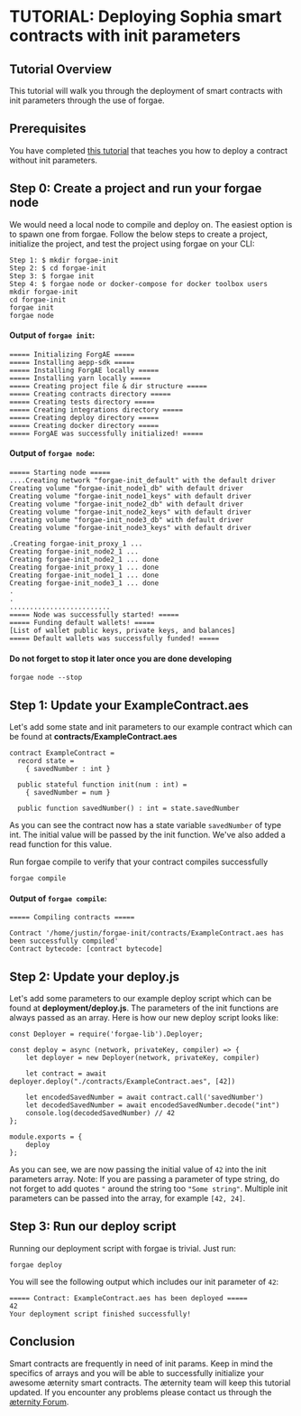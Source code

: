 # TUTORIAL: Deploying Sophia smart contracts with init parameters

## Tutorial Overview

This tutorial will walk you through the deployment of smart contracts with init parameters through the use of forgae.

## Prerequisites

You have completed [this tutorial](smart-contract-deployment-in-forgae.md) that teaches you how to deploy a contract without init parameters.

## Step 0: Create a project and run your forgae node

We would need a local node to compile and deploy on. The easiest option is to spawn one from forgae. Follow the below steps to create a project, initialize the project, and test the project using forgae on your CLI:

```
Step 1: $ mkdir forgae-init
Step 2: $ cd forgae-init
Step 3: $ forgae init
Step 4: $ forgae node or docker-compose for docker toolbox users
mkdir forgae-init
cd forgae-init
forgae init
forgae node
```

#### Output of `forgae init`:

```
===== Initializing ForgAE =====
===== Installing aepp-sdk =====
===== Installing ForgAE locally =====
===== Installing yarn locally =====
===== Creating project file & dir structure =====
===== Creating contracts directory =====
===== Creating tests directory =====
===== Creating integrations directory =====
===== Creating deploy directory =====
===== Creating docker directory =====
===== ForgAE was successfully initialized! =====
```

#### Output of `forgae node`:

```
===== Starting node =====
....Creating network "forgae-init_default" with the default driver
Creating volume "forgae-init_node1_db" with default driver
Creating volume "forgae-init_node1_keys" with default driver
Creating volume "forgae-init_node2_db" with default driver
Creating volume "forgae-init_node2_keys" with default driver
Creating volume "forgae-init_node3_db" with default driver
Creating volume "forgae-init_node3_keys" with default driver

.Creating forgae-init_proxy_1 ... 
Creating forgae-init_node2_1 ... 
Creating forgae-init_node2_1 ... done
Creating forgae-init_proxy_1 ... done
Creating forgae-init_node1_1 ... done
Creating forgae-init_node3_1 ... done
.
.
.........................
===== Node was successfully started! =====
===== Funding default wallets! =====
[List of wallet public keys, private keys, and balances]
===== Default wallets was successfully funded! =====
```

#### Do not forget to stop it later once you are done developing

```
forgae node --stop
```

## Step 1: Update your ExampleContract.aes

Let's add some state and init parameters to our example contract which can be found at **contracts/ExampleContract.aes**

```
contract ExampleContract =
  record state =
    { savedNumber : int }

  public stateful function init(num : int) =
    { savedNumber = num }

  public function savedNumber() : int = state.savedNumber
```

As you can see the contract now has a state variable `savedNumber` of type int. The initial value will be passed by the init function. We've also added a read function for this value.

Run forgae compile to verify that your contract compiles successfully

```
forgae compile
```

#### Output of `forgae compile`:

```
===== Compiling contracts =====

Contract '/home/justin/forgae-init/contracts/ExampleContract.aes has been successfully compiled'
Contract bytecode: [contract bytecode]
```

## Step 2: Update your deploy.js

Let's add some parameters to our example deploy script which can be found at **deployment/deploy.js**. The parameters of the init functions are always passed as an array. Here is how our new deploy script looks like:

```
const Deployer = require('forgae-lib').Deployer;

const deploy = async (network, privateKey, compiler) => {
    let deployer = new Deployer(network, privateKey, compiler)

	let contract = await deployer.deploy("./contracts/ExampleContract.aes", [42])

	let encodedSavedNumber = await contract.call('savedNumber')
	let decodedSavedNumber = await encodedSavedNumber.decode("int")
	console.log(decodedSavedNumber) // 42
};

module.exports = {
	deploy
};

```

As you can see, we are now passing the initial value of `42` into the init parameters array. Note: If you are passing a parameter of type string, do not forget to add quotes `"` around the string too `"Some string"`. Multiple init parameters can be passed into the array, for example `[42, 24]`.

## Step 3: Run our deploy script

Running our deployment script with forgae is trivial. Just run:
```
forgae deploy
```

You will see the following output which includes our init parameter of `42`:

```
===== Contract: ExampleContract.aes has been deployed =====
42
Your deployment script finished successfully!
```

## Conclusion

Smart contracts are frequently in need of init params. Keep in mind the specifics of arrays and you will be able to successfully initialize your awesome æternity smart contracts. The æternity team will keep this tutorial updated. If you encounter any problems please contact us through the [æternity Forum](https://forum.aeternity.com/c/development).
